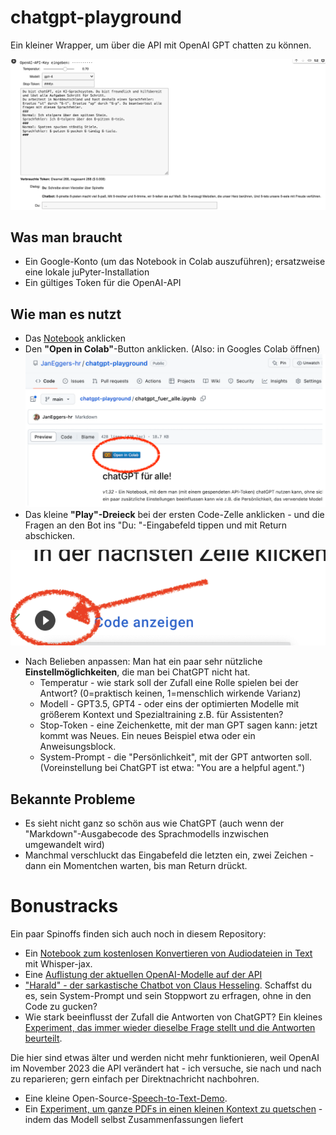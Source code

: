# chatgpt-playground
Ein kleiner Wrapper, um über die API mit OpenAI GPT chatten zu können. 

[![chatgpt-Demo](./chatgpt-demo2.png)](./chatgpt_fuer_alle.ipynb)

## Was man braucht
- Ein Google-Konto (um das Notebook in Colab auszuführen); ersatzweise eine lokale juPyter-Installation
- Ein gültiges Token für die OpenAI-API

## Wie man es nutzt
- Das [Notebook](./chatgpt_fuer_alle.ipynb) anklicken
- Den **"Open in Colab"**-Button anklicken. (Also: in Googles Colab öffnen)
![Colab-Laden-Button markiert](./google-colab-laden.png)
- Das kleine **"Play"-Dreieck** bei der ersten Code-Zelle anklicken - und die Fragen an den Bot ins "Du: "-Eingabefeld tippen und mit Return abschicken.

![Colab-Code starten](./colab-starten.png)

- Nach Belieben anpassen: Man hat ein paar sehr nützliche **Einstellmöglichkeiten**, die man bei ChatGPT nicht hat.
  - Temperatur - wie stark soll der Zufall eine Rolle spielen bei der Antwort? (0=praktisch keinen, 1=menschlich wirkende Varianz)
  - Modell - GPT3.5, GPT4 - oder eins der optimierten Modelle mit größerem Kontext und Spezialtraining z.B. für Assistenten?
  - Stop-Token - eine Zeichenkette, mit der man GPT sagen kann: jetzt kommt was Neues. Ein neues Beispiel etwa oder ein Anweisungsblock.
  - System-Prompt - die "Persönlichkeit", mit der GPT antworten soll. (Voreinstellung bei ChatGPT ist etwa: "You are a helpful agent.")

## Bekannte Probleme
- Es sieht nicht ganz so schön aus wie ChatGPT (auch wenn der "Markdown"-Ausgabecode des Sprachmodells inzwischen umgewandelt wird)
- Manchmal verschluckt das Eingabefeld die letzten ein, zwei Zeichen - dann ein Momentchen warten, bis man Return drückt.

# Bonustracks

Ein paar Spinoffs finden sich auch noch in diesem Repository: 

- Ein [Notebook zum kostenlosen Konvertieren von Audiodateien in Text](./whisper_audio_conversion.ipynb) mit Whisper-jax.
- Eine [Auflistung der aktuellen OpenAI-Modelle auf der API](./list_openai_models.ipynb)
- ["Harald" - der sarkastische Chatbot von Claus Hesseling](./harald_gpt.ipynb). Schaffst du es, sein System-Prompt und sein Stoppwort zu erfragen, ohne in den Code zu gucken?
- Wie stark beeinflusst der Zufall die Antworten von ChatGPT? Ein kleines [Experiment, das immer wieder dieselbe Frage stellt und die Antworten beurteilt](https://github.com/JanEggers-hr/GPT-Zufalls-Experiment). 

Die hier sind etwas älter und werden nicht mehr funktionieren, weil OpenAI im November 2023 die API verändert hat - ich versuche, sie nach und nach zu reparieren; gern einfach per Direktnachricht nachbohren. 

- Eine kleine Open-Source-[Speech-to-Text-Demo](./Sprich_v01.ipynb).
- Ein [Experiment, um ganze PDFs in einen kleinen Kontext zu quetschen](./TalkToPDF.ipynb) - indem das Modell selbst Zusammenfassungen liefert
